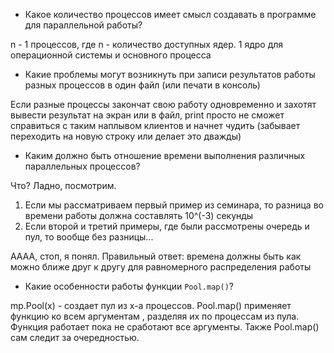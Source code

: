 - Какое количество процессов имеет смысл создавать
в программе для параллельной работы?

n - 1 процессов, где n - количество доступных ядер. 1 ядро 
для операционной системы и основного процесса
- Какие проблемы могут возникнуть при записи результатов
работы разных процессов в один файл (или печати в консоль)

Если разные процессы закончат свою работу одновременно и захотят вывести 
результат на экран или в файл, print просто не сможет справиться с таким наплывом клиентов
и начнет чудить (забывает переходить на новую строку или делает это дважды)
- Каким должно быть отношение времени выполнения
различных параллельных процессов?

Что? Ладно, посмотрим. 
1) Если мы рассматриваем первый пример из семинара, то разница во времени работы
должна составлять 10^(-3) секунды
2) Если второй и третий примеры, где были рассмотрены очередь и пул, то вообще 
без разницы...

АААА, стоп, я понял. Правильный ответ: времена должны быть как можно ближе друг к
другу для равномерного распределения работы
- Какие особенности работы функции `Pool.map()`?

mp.Pool(x) - создает пул из x-а процессов. Pool.map() применяет функцию ко всем аргументам
, разделяя их по процессам из пула. Функция работает пока не сработают все аргументы.
Также Pool.map() сам следит за очередностью.